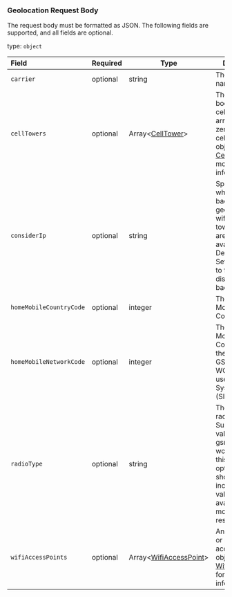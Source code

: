 <!--- This is a generated file, do not edit! -->
<!--- [START maps_http_schema_geolocationv1geolocatepostrequestbody] -->
<h3 class="schema-object" id="GeolocationV1GeolocatePostRequestBody">Geolocation Request Body</h3>

The request body must be formatted as JSON. The following fields are supported, and all fields are optional.

type: `object`

| Field                   | Required | Type                                                         | Description                                                                                                                                                                    |
| :---------------------- | -------- | ------------------------------------------------------------ | ------------------------------------------------------------------------------------------------------------------------------------------------------------------------------ |
| `carrier`               | optional | string                                                       | The carrier name.                                                                                                                                                              |
| `cellTowers`            | optional | Array<[CellTower](#CellTower "CellTower")>                   | The request body's cellTowers array contains zero or more cell tower objects. See [CellTower](#CellTower "CellTower") for more information.                                    |
| `considerIp`            | optional | string                                                       | Specifies whether to fall back to IP geolocation if wifi and cell tower signals are not available. Defaults to true. Set considerIp to false to disable fall back.             |
| `homeMobileCountryCode` | optional | integer                                                      | The cell tower's Mobile Country Code (MCC).                                                                                                                                    |
| `homeMobileNetworkCode` | optional | integer                                                      | The cell tower's Mobile Network Code. This is the MNC for GSM and WCDMA; CDMA uses the System ID (SID).                                                                        |
| `radioType`             | optional | string                                                       | The mobile radio type. Supported values are lte, gsm, cdma, and wcdma. While this field is optional, it should be included if a value is available, for more accurate results. |
| `wifiAccessPoints`      | optional | Array<[WifiAccessPoint](#WifiAccessPoint "WifiAccessPoint")> | An array of two or more WiFi access point objects. See [WifiAccessPoint](#WifiAccessPoint "WifiAccessPoint") for more information.                                             |

<!--- [END maps_http_schema_geolocationv1geolocatepostrequestbody] -->